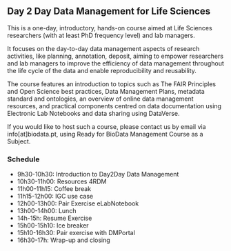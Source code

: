 ## Day 2 Day Data Management for Life Sciences

This is a one-day, introductory, hands-on course aimed at Life Sciences researchers (with at least PhD frequency level) and lab managers.

It focuses on the day-to-day data management aspects of research activities, like planning, annotation, deposit, aiming to empower researchers and lab managers to improve the efficiency of data management throughout the life cycle of the data and enable reproducibility and reusability.

The course features an introduction to topics such as The FAIR Principles and Open Science best practices, Data Management Plans, metadata standard and ontologies, an overview of online data management resources, and practical components centred on data documentation using Electronic Lab Notebooks and data sharing using DataVerse.

If you would like to host such a course, please contact us by email via info[at]biodata.pt, using Ready for BioData Management Course as a Subject.

### Schedule

 - 9h30-10h30: Introduction to Day2Day Data Management
 - 10h30-11h00: Resources 4RDM
 - 11h00-11h15: Coffee break
 - 11h15-12h00: IGC use case 
 - 12h00-13h00: Pair Exercise eLabNotebook
 - 13h00-14h00: Lunch
 - 14h-15h: Resume Exercise
 - 15h00-15h10: Ice breaker
 - 15h10-16h30: Pair exercise with DMPortal 
 - 16h30-17h: Wrap-up and closing
